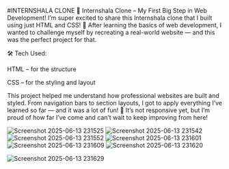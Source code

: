 #INTERNSHALA CLONE 
🚀 Internshala Clone – My First Big Step in Web Development!
I’m super excited to share this Internshala clone that I built using just HTML and CSS! 🎉
After learning the basics of web development, I wanted to challenge myself by recreating a real-world website — and this was the perfect project for that.

🛠️ Tech Used:

HTML – for the structure

CSS – for the styling and layout

This project helped me understand how professional websites are built and styled. From navigation bars to section layouts, I got to apply everything I’ve learned so far — and it was a lot of fun!
📌 It’s not responsive yet, but I’m proud of how far I’ve come and can’t wait to keep improving from here!

![Screenshot 2025-06-13 231525](https://github.com/user-attachments/assets/06475062-79f9-4050-a62c-bb84c964b25a)
![Screenshot 2025-06-13 231542](https://github.com/user-attachments/assets/9c34675f-5430-4ac7-9b5a-7646a920c1dc)
![Screenshot 2025-06-13 231552](https://github.com/user-attachments/assets/7ac05e81-4d12-4ba3-ada8-8e546bd05f24)
![Screenshot 2025-06-13 231601](https://github.com/user-attachments/assets/971dd23f-6b23-4d8b-89ac-37d51c4d6d46)
![Screenshot 2025-06-13 231609](https://github.com/user-attachments/assets/5f3868f7-b405-41f2-8437-76c60df58b16)
![Screenshot 2025-06-13 231620](https://github.com/user-attachments/assets/8b5d7654-48d2-42a0-8bef-3104b4b86dc3)

![Screenshot 2025-06-13 231629](https://github.com/user-attachments/assets/8b40eb46-aee1-42b6-955a-78536619217c)

